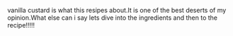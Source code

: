 vanilla custard is what this resipes about.It is one of the best deserts of my opinion.What else can i say lets dive into the ingredients and then to the recipe!!!!!
